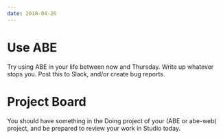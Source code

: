 ```yaml
---
date: 2018-04-26
---
```


# Use ABE

Try using ABE in your life between now and Thursday. Write up whatever stops
you. Post this to Slack, and/or create bug reports.

# Project Board

You should have something in the Doing project of your (ABE or abe-web) project,
and be prepared to review your work in Studio today.

